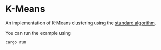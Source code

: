 K-Means
=======

An implementation of K-Means clustering using the [standard algorithm](https://en.wikipedia.org/wiki/K-means_clustering).

You can run the example using
```sh
cargo run
```
